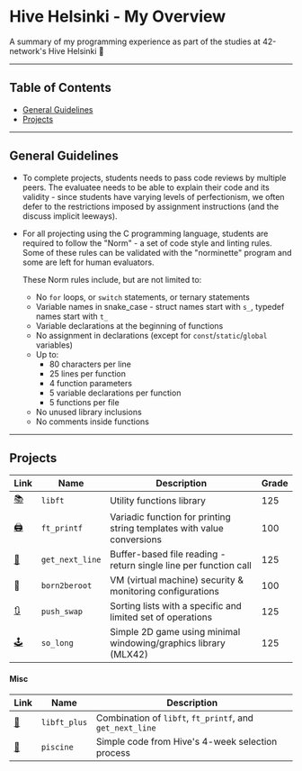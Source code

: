 # Hive Helsinki - My Overview

A summary of my programming experience as part of the studies at 42-network's Hive Helsinki 🐝

---

## Table of Contents

- [General Guidelines](#general-guidelines)
- [Projects](#projects)

---

## General Guidelines

- To complete projects, students needs to pass code reviews by multiple peers. The evaluatee needs to be able to explain their code and its validity - since students have varying levels of perfectionism, we often defer to the restrictions imposed by assignment instructions (and the discuss implicit leeways).
- For all projecting using the C programming language, students are required to follow the "Norm" - a set of code style and linting rules. Some of these rules can be validated with the "norminette" program and some are left for human evaluators.  

  These Norm rules include, but are not limited to:
  - No `for` loops, or `switch` statements, or ternary statements
  - Variable names in snake_case - struct names start with `s_`, typedef names start with `t_`
  - Variable declarations at the beginning of functions
  - No assignment in declarations (except for `const`/`static`/`global` variables)
  - Up to:
    - 80 characters per line
    - 25 lines per function
    - 4 function parameters
    - 5 variable declarations per function
    - 5 functions per file
  - No unused library inclusions
  - No comments inside functions

---

## Projects

| Link                                                 | Name            | Description                                                            | Grade   |
| ---------------------------------------------------- | --------------- | ---------------------------------------------------------------------- | ------- |
| [📚](https://github.com/EvAvKein/hive_libft)         | `libft`         | Utility functions library                                              | 125     |
| [🖨️](https://github.com/EvAvKein/hive_ft_printf)     | `ft_printf`     | Variadic function for printing string templates with value conversions | 100     |
| [📏](https://github.com/EvAvKein/hive_get_next_line) | `get_next_line` | Buffer-based file reading - return single line per function call       | 125     |
| 🚫                                                   | `born2beroot`   | VM (virtual machine) security & monitoring configurations              | 100     |
| [🔃](https://github.com/EvAvKein/hive_push_swap)     | `push_swap`     | Sorting lists with a specific and limited set of operations            | 125     |
| [🕹️](https://github.com/EvAvKein/hive_so_long)       | `so_long`       | Simple 2D game using minimal windowing/graphics library (MLX42)        | 125     |

#### Misc

| Link                                                    | Name         | Description                                              |
| ------------------------------------------------------- | ------------ | -------------------------------------------------------- |
| [🧰](https://github.com/EvAvKein/hive_libft_plus)       | `libft_plus` | Combination of `libft`, `ft_printf`, and `get_next_line` |
| [👶](https://github.com/EvAvKein/hive_piscine_july2024) | `piscine`    | Simple code from Hive's 4-week selection process         |
